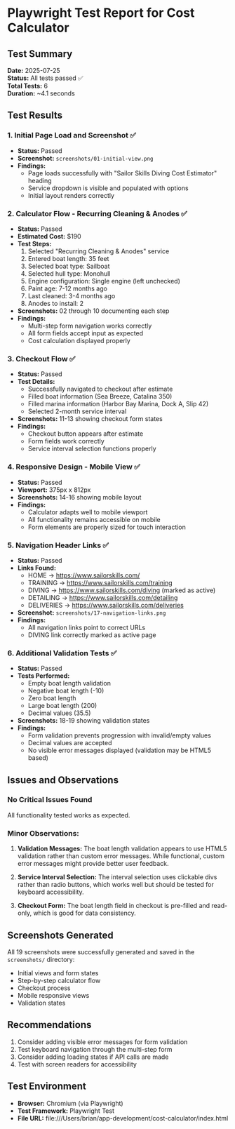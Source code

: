 # Playwright Test Report for Cost Calculator

## Test Summary
**Date:** 2025-07-25  
**Status:** All tests passed ✅  
**Total Tests:** 6  
**Duration:** ~4.1 seconds  

## Test Results

### 1. Initial Page Load and Screenshot ✅
- **Status:** Passed
- **Screenshot:** `screenshots/01-initial-view.png`
- **Findings:**
  - Page loads successfully with "Sailor Skills Diving Cost Estimator" heading
  - Service dropdown is visible and populated with options
  - Initial layout renders correctly

### 2. Calculator Flow - Recurring Cleaning & Anodes ✅
- **Status:** Passed
- **Estimated Cost:** $190
- **Test Steps:**
  1. Selected "Recurring Cleaning & Anodes" service
  2. Entered boat length: 35 feet
  3. Selected boat type: Sailboat
  4. Selected hull type: Monohull
  5. Engine configuration: Single engine (left unchecked)
  6. Paint age: 7-12 months ago
  7. Last cleaned: 3-4 months ago
  8. Anodes to install: 2
- **Screenshots:** 02 through 10 documenting each step
- **Findings:**
  - Multi-step form navigation works correctly
  - All form fields accept input as expected
  - Cost calculation displayed properly

### 3. Checkout Flow ✅
- **Status:** Passed
- **Test Details:**
  - Successfully navigated to checkout after estimate
  - Filled boat information (Sea Breeze, Catalina 350)
  - Filled marina information (Harbor Bay Marina, Dock A, Slip 42)
  - Selected 2-month service interval
- **Screenshots:** 11-13 showing checkout form states
- **Findings:**
  - Checkout button appears after estimate
  - Form fields work correctly
  - Service interval selection functions properly

### 4. Responsive Design - Mobile View ✅
- **Status:** Passed
- **Viewport:** 375px x 812px
- **Screenshots:** 14-16 showing mobile layout
- **Findings:**
  - Calculator adapts well to mobile viewport
  - All functionality remains accessible on mobile
  - Form elements are properly sized for touch interaction

### 5. Navigation Header Links ✅
- **Status:** Passed
- **Links Found:**
  - HOME → https://www.sailorskills.com/
  - TRAINING → https://www.sailorskills.com/training
  - DIVING → https://www.sailorskills.com/diving (marked as active)
  - DETAILING → https://www.sailorskills.com/detailing
  - DELIVERIES → https://www.sailorskills.com/deliveries
- **Screenshot:** `screenshots/17-navigation-links.png`
- **Findings:**
  - All navigation links point to correct URLs
  - DIVING link correctly marked as active page

### 6. Additional Validation Tests ✅
- **Status:** Passed
- **Tests Performed:**
  - Empty boat length validation
  - Negative boat length (-10)
  - Zero boat length
  - Large boat length (200)
  - Decimal values (35.5)
- **Screenshots:** 18-19 showing validation states
- **Findings:**
  - Form validation prevents progression with invalid/empty values
  - Decimal values are accepted
  - No visible error messages displayed (validation may be HTML5 based)

## Issues and Observations

### No Critical Issues Found
All functionality tested works as expected.

### Minor Observations:
1. **Validation Messages:** The boat length validation appears to use HTML5 validation rather than custom error messages. While functional, custom error messages might provide better user feedback.

2. **Service Interval Selection:** The interval selection uses clickable divs rather than radio buttons, which works well but should be tested for keyboard accessibility.

3. **Checkout Form:** The boat length field in checkout is pre-filled and read-only, which is good for data consistency.

## Screenshots Generated
All 19 screenshots were successfully generated and saved in the `screenshots/` directory:
- Initial views and form states
- Step-by-step calculator flow
- Checkout process
- Mobile responsive views
- Validation states

## Recommendations
1. Consider adding visible error messages for form validation
2. Test keyboard navigation through the multi-step form
3. Consider adding loading states if API calls are made
4. Test with screen readers for accessibility

## Test Environment
- **Browser:** Chromium (via Playwright)
- **Test Framework:** Playwright Test
- **File URL:** file:///Users/brian/app-development/cost-calculator/index.html